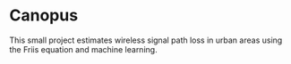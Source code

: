 # Canopus
This small project estimates wireless signal path loss in urban areas using the Friis equation and machine learning.
